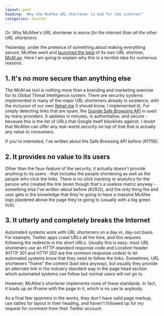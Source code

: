 ```yaml
---
layout: post
heading: 'Why the McAfee URL shortener is bad for the internet'
categories: twitter
---
```


Or: Why McAfee's URL shortener is *worse for the internet than all the other URL shorteners*.

Yesterday, under the pretence of something about making everything secure, McAfee went and [launched the beta](http://techcrunch.com/2010/09/21/mcafee-url-shortener/) of its own URL shortner, [McAf.ee](http://McAf.ee). Here I am going to explain why this is a terrible idea for numerous reasons.

## 1. It's no more secure than anything else

The McAf.ee tool is nothing more than a branding and marketing exercise for its Global Threat Intelligence system. There are security systems implemented in many of the major URL shorteners already in existence, with the inclusion of our own [Retwt.me](http://web.archive.org/web/20101120090811/http://retwt.me/-/) (I should know, I implemented it). For simply detecting links that are spam, the [Google Safe Browsing API](http://code.google.com/apis/safebrowsing/) is used by many providers. It updates in minutes, is authoritative, and secure - because this is the list of URLs that Google itself blacklists against. I doubt that McAfee can offer any real-world security on top of that that is actually any value to consumers.

If you're interested, I've written about the Safe Browsing API before (#1756).

## 2. It provides no value to its users

Other than the faux-feature of the security, it actually doesn't provide anything to its users - that includes the people shortening as well as the people who click the links. There is no click tracking or analytics for the person who created the link (even though that's a useless metric anyway - something else I've written about before (#282)), and the only thing the end user gets is the knowledge that they're going to have a massive McAfee logo plastered above the page they're going to (usually with a big green tick).

## 3. It utterly and completely breaks the Internet

Automated systems work with URL shorteners on a day-in, day-out basis. For example, Twitter apps crawl URLs all the time, and this requires following the redirects in the short URLs. Usually this is easy: most URL shorteners use an HTTP-standard response code and Location header (HTTP 301 and HTTP 302 are the common response codes) to let automated systems know that they need to follow the links. Sometimes, URL shorteners "frame" the content (bad idea anyway), but usually they provide an alternate link in the industry standard way in the page head section which automated systems can follow but normal users will not go to.

However, McAfee's shortener implements none of these standards. In fact, it loads up an IFrame with the page in it, which is no use to anybody.

As a final few spanners in the works, they don't have valid page markup, use tables for layout in their heading, and haven't followed up for my request for comment from their Twitter account.
